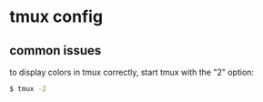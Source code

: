 # tmux config

## common issues
to display colors in tmux correctly, start tmux with the "2" option:
```sh
$ tmux -2 
```

